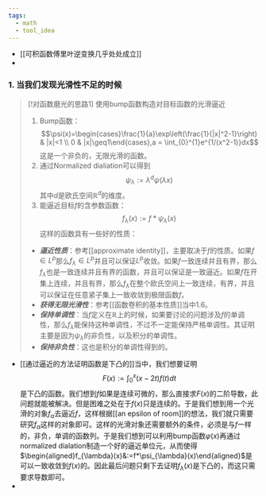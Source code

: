 ```yaml
---
tags:
  - math
  - tool_idea
---
```

* [[可积函数傅里叶逆变换几乎处处成立]]
* 


### 1. 当我们发现光滑性不足的时候

> [!对函数磨光的思路1]
> 使用bump函数构造对目标函数的光滑逼近
> 1. Bump函数：$$\psi(x)=\begin{cases}\frac{1}{a}\exp\left(\frac{1}{|x|^2-1}\right)
> & |x|<1 \\ 0 & |x|\geq1\end{cases},a =
> \int_{0}^{1}e^{1/(x^2-1)}dx$$这是一个非负的，无限光滑的函数。
> 2. 通过Normalized dialiation可以得到$$\psi_{\lambda}:=\lambda^d\psi(\lambda x)$$其中$d$是欧氏空间$\mathbb{R}^d$的维度。
> 3. 能逼近目标$f$的含参数函数：$$f_{\lambda}(x):=f*\psi_{\lambda}(x)$$
> 这样的函数具有一些好的性质：
> * ***逼近性质***：参考[[approximate identity]]，主要取决于$f$的性质。如果$f\in L^p$那么$f_{\lambda} \in L^p$并且可以保证$L^p$收敛。如果$f$一致连续并且有界，那么$f_{\lambda}$也是一致连续并且有界的函数，并且可以保证是一致逼近。如果$f$在开集上连续，并且有界，那么$f_{\lambda}$在整个欧氏空间上一致连续，有界，并且可以保证在任意紧子集上一致收敛到极限函数$f$。
> * ***获得无限光滑性***：参考[[函数卷积的基本性质]]当中1.6。
> * ***保持单调性***：当$f$定义在$\mathbb{R}$上的时候，如果要讨论的问题涉及$f$的单调性，那么$f_{\lambda}$能保持这种单调性，不过不一定能保持严格单调性。其证明主要是因为$\psi_{\lambda}$的非负性，以及积分的单调性。
> * ***保持非负性***：这也是积分的单调性得到的。

* [[通过逼近的方法证明函数是下凸的]]当中，我们想要证明$$F(x):=\int_{0}^x(x-2t)f(t)dt$$是下凸的函数。我们想到$f$如果是连续可微的，那么直接求$F(x)$的二阶导数，此问题就能被解决。但是困难之处在于$f(x)$只是连续的。于是我们想到用一个光滑的对象$f_{\alpha}$去逼近$f$，这样根据[[an epsilon of room]]的想法，我们就只需要研究$f_{\alpha}$这样的对象即可。这样的光滑对象还需要额外的条件，必须是与$f$一样的，非负，单调的函数列。于是我们想到可以利用bump函数$\varphi(x)$再通过normalized dialation制造一个好的逼近单位元，从而使得$\begin{aligned}f_{\lambda}(x)&:=f*\psi_{\lambda}(x)\end{aligned}$是可以一致收敛到$f(x)$的。因此最后问题只剩下去证明$f_{\lambda}(x)$是下凸的，而这只需要求导数即可。
* 


